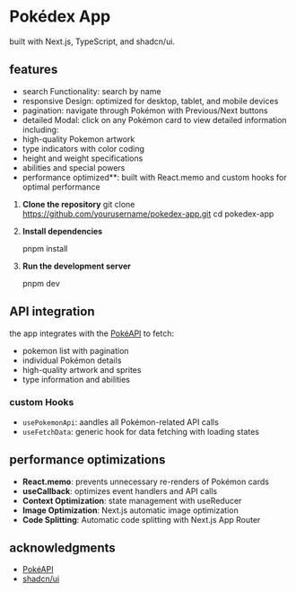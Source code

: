 # Pokédex App

built with Next.js, TypeScript, and shadcn/ui.

## features

-  search Functionality: search by name 
-  responsive Design: optimized for desktop, tablet, and mobile devices
-  pagination: navigate through Pokémon with Previous/Next buttons
-  detailed Modal: click on any Pokémon card to view detailed information including:
  - high-quality Pokemon artwork
  - type indicators with color coding
  - height and weight specifications
  - abilities and special powers
- performance optimized**: built with React.memo and custom hooks for optimal performance

1. **Clone the repository**
   git clone https://github.com/yourusername/pokedex-app.git
   cd pokedex-app


2. **Install dependencies**

   pnpm install

3. **Run the development server**

   pnpm dev

##  API integration

the app integrates with the [PokéAPI](https://pokeapi.co/) to fetch:
- pokemon list with pagination
- individual Pokémon details
- high-quality artwork and sprites
- type information and abilities

### custom Hooks
- `usePokemonApi`: aandles all Pokémon-related API calls
- `useFetchData`: generic hook for data fetching with loading states

##  performance optimizations

- **React.memo**: prevents unnecessary re-renders of Pokémon cards
- **useCallback**: optimizes event handlers and API calls
- **Context Optimization**: state management with useReducer
- **Image Optimization**: Next.js automatic image optimization
- **Code Splitting**: Automatic code splitting with Next.js App Router

##  acknowledgments

- [PokéAPI](https://pokeapi.co/)
- [shadcn/ui](https://ui.shadcn.com/)


